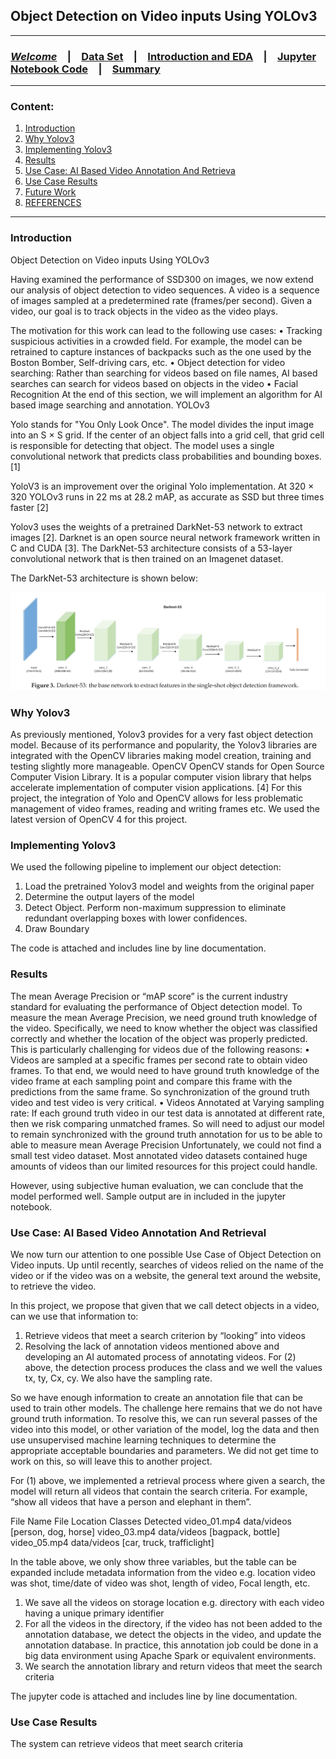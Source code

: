 
##  Object Detection on Video inputs Using YOLOv3

<HR>

### [**_Welcome_**](readme.md)&emsp;|&emsp;[Data Set](data-set.md)&emsp;|&emsp;[Introduction and EDA](eda.md)&emsp;|&emsp;[Jupyter Notebook Code](YOLOv3.ipynb)&emsp;|&emsp;[Summary](summary.md)
<HR>

### Content:
1. [Introduction](#introduction)
2. [Why Yolov3](#why-yolov3)
3. [Implementing Yolov3](#implementing-yolov3)
4. [Results](#results)
5. [Use Case: AI Based Video Annotation And Retrieva](#use-case)
6. [Use Case Results](#use-case-results)
7. [Future Work](#future-work)
8. [REFERENCES](#references)

<HR>

### Introduction


Object Detection on Video inputs Using YOLOv3

Having examined the performance of SSD300 on images, we now extend our analysis of object detection to video sequences. A video is a sequence of images sampled at a predetermined rate (frames/per second). Given a video, our goal is to track objects in the video as the video plays.

The motivation for this work can lead to the following use cases:
•	Tracking suspicious activities in a crowded field. For example, the model can be retrained to capture instances of backpacks such as the one used by the Boston Bomber, Self-driving cars, etc.
•	Object detection for video searching: Rather than searching for videos based on file names, AI based searches can search for videos based on objects in the video
•	Facial Recognition
At the end of this section, we will implement an algorithm for AI based image searching and annotation.
YOLOv3

Yolo stands for "You Only Look Once". The model divides the input image into an S × S grid. If the center of an object falls into a grid cell, that grid cell is responsible for detecting that object. The model uses a single convolutional network that predicts class probabilities and bounding boxes. [1]

YoloV3 is an improvement over the original Yolo implementation. At 320 × 320 YOLOv3 runs in 22 ms at 28.2 mAP, as accurate as SSD but three times faster [2]

Yolov3 uses the weights of a pretrained DarkNet-53 network to extract images [2].  Darknet is an open source neural network framework written in C and CUDA [3]. The DarkNet-53 architecture consists of a 53-layer convolutional network that is then trained on an Imagenet dataset.

The DarkNet-53 architecture is shown below:

![png](imgs/darknet-53.png)
 
### Why Yolov3
As previously mentioned, Yolov3 provides for a very fast object detection model. Because of its performance and popularity, the Yolov3 libraries are integrated with the OpenCV libraries making model creation, training and testing slightly more manageable.
OpenCV
OpenCV stands for Open Source Computer Vision Library. It is a popular computer vision library that helps accelerate implementation of computer vision applications. [4] For this project, the integration of Yolo and OpenCV allows for less problematic management of video frames, reading and writing frames etc. We used the latest version of OpenCV 4 for this project.

### Implementing Yolov3

We used the following pipeline to implement our object detection:
1.	Load the pretrained Yolov3 model and weights from the original paper
2.	Determine the output layers of the model
3.	Detect Object. Perform non-maximum suppression to eliminate redundant overlapping boxes with lower confidences.
4.	Draw Boundary 

The code is attached and includes line by line documentation.

### Results

The mean Average Precision or “mAP score” is the current industry standard for evaluating the performance of Object detection model. To measure the mean Average Precision, we need ground truth knowledge of the video. Specifically, we need to know whether the object was classified correctly and whether the location of the object was properly predicted. This is particularly challenging for videos due of the following reasons:
•	Videos are sampled at a specific frames per second rate to obtain video frames. To that end, we would need to have ground truth knowledge of the video frame at each sampling point and compare this frame with the predictions from the same frame. So synchronization of the ground truth video and test video is very critical.
•	Videos Annotated at Varying sampling rate: If each ground truth video in our test data is annotated at different rate, then we risk comparing unmatched frames. So will need to adjust our model to remain synchronized with the ground truth annotation for us to be able to able to measure mean Average Precision
Unfortunately, we could not find a small test video dataset. Most annotated video datasets contained huge amounts of videos than our limited resources for this project could handle. 

However, using subjective human evaluation, we can conclude that the model performed well. Sample output are in included in the jupyter notebook.  

### Use Case: AI Based Video Annotation And Retrieval

We now turn our attention to one possible Use Case of Object Detection on Video inputs. Up until recently, searches of videos relied on the name of the video or if the video was on a website, the general text around the website, to retrieve the video.

In this project, we propose that given that we call detect objects in a video, can we use that information to:
1.	Retrieve videos that meet a search criterion by “looking” into videos 
2.	Resolving the lack of annotation videos mentioned above and developing an AI automated process of annotating videos. 
For (2) above, the detection process produces the class and we well the values tx, ty, Cx, cy. We also have the sampling rate.

 


So we have enough information to create an annotation file that can be used to train other models. The challenge here remains that we do not have ground truth information. To resolve this, we can run several passes of the video into this model, or other variation of the model, log the data and then use unsupervised machine learning techniques to determine the appropriate acceptable boundaries and parameters. We did not get time to work on this, so will leave this to another project.

For (1) above, we implemented a retrieval process where given a search, the model will return all videos that contain the search criteria. For example, “show all videos that have a person and elephant in them”.

File Name	File Location	Classes Detected
video_01.mp4	data/videos	[person, dog, horse]
video_03.mp4	data/videos	[bagpack, bottle]
video_05.mp4	data/videos	[car, truck, trafficlight]

In the table above, we only show three variables, but the table can be expanded include metadata information from the video e.g. location video was shot, time/date of video was shot, length of video, Focal length, etc. 
1.	We save all the videos on storage location e.g. directory with each video having a unique primary identifier
2.	For all the videos in the directory, if the video has not been added to the annotation database, we detect the objects in the video, and update the annotation database. In practice, this annotation job could be done in a big data environment using Apache Spark or equivalent environments.
3.	We search the annotation library and return videos that meet the search criteria

The jupyter code is attached and includes line by line documentation.

### Use Case Results

The system can retrieve videos that meet search criteria





